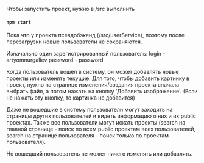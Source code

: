 Чтобы запустить проект, нужно в /src выполнить
#### `npm start`

Пока что у проекта псевдобэкенд (/src/userService), 
поэтому после перезагрузки новые пользователи не сохраняются.

Изначально один зарегистрированный пользователь: login - artyomnurgaliev
password - password

Когда пользователь вошёл в систему, он может добавлять новые проекты или изменять текущие.
Для того, чтобы добавить картинку в проект, нужно на странице изменения/создания проекта сначала выбрать файл, 
а потом нажать на кнопку 'Добавить изображение'. (Если не нажать эту кнопку, то картинка не добавится)

Даже не вошедшие в систему пользователи могут заходить на страницы других пользователей и видеть информацию о них и их public проектах.
Также все пользователи могут искать проекты (search на главной странице - поиск по всем public проектам всех пользователей, search на странице пользователя - поиск только по проектам пользователя).

Не вошедший пользователь не может ничего изменять или добавлять.
